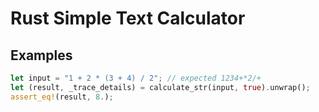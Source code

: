 # Rust Simple Text Calculator #


## Examples

```rust
let input = "1 + 2 * (3 + 4) / 2"; // expected 1234+*2/+
let (result, _trace_details) = calculate_str(input, true).unwrap();
assert_eq!(result, 8.);
```